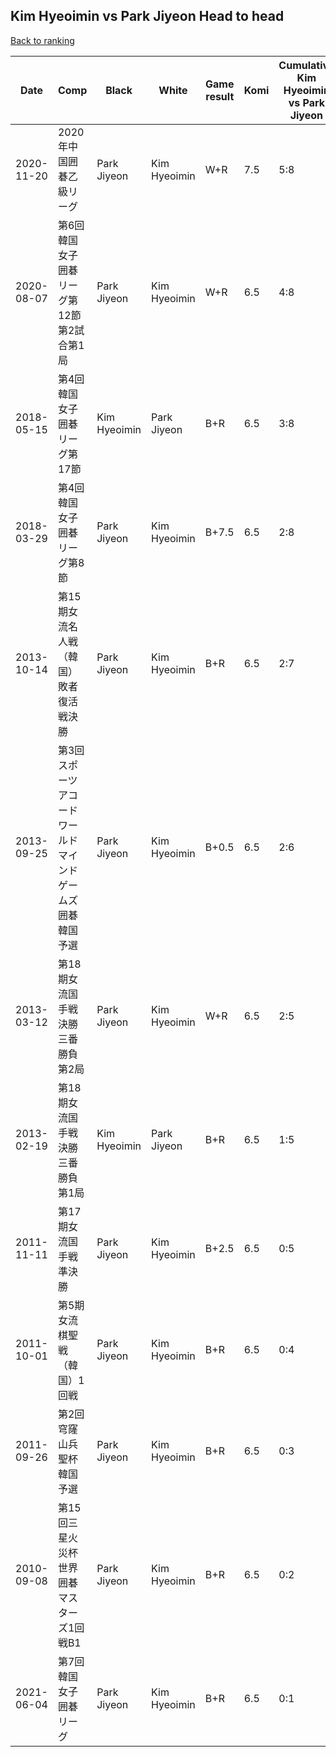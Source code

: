 ## Kim Hyeoimin vs Park Jiyeon Head to head

[Back to ranking](../../index.md)




| **Date** | **Comp** | **Black** | **White** | **Game result** | **Komi** | **Cumulative Kim Hyeoimin vs Park Jiyeon** | **Kim Hyeoimin streak** | **Park Jiyeon streak** | 
| --- | --- | --- | --- | --- | --- | --- | --- | --- |
| 2020-11-20 | 2020年中国囲碁乙級リーグ | Park Jiyeon | Kim Hyeoimin | W+R | 7.5 | 5:8 | 3 | 0 | 
| 2020-08-07 | 第6回韓国女子囲碁リーグ第12節第2試合第1局 | Park Jiyeon | Kim Hyeoimin | W+R | 6.5 | 4:8 | 2 | 0 | 
| 2018-05-15 | 第4回韓国女子囲碁リーグ第17節 | Kim Hyeoimin | Park Jiyeon | B+R | 6.5 | 3:8 | 1 | 0 | 
| 2018-03-29 | 第4回韓国女子囲碁リーグ第8節 | Park Jiyeon | Kim Hyeoimin | B+7.5 | 6.5 | 2:8 | 0 | 3 | 
| 2013-10-14 | 第15期女流名人戦（韓国）敗者復活戦決勝 | Park Jiyeon | Kim Hyeoimin | B+R | 6.5 | 2:7 | 0 | 2 | 
| 2013-09-25 | 第3回スポーツアコードワールドマインドゲームズ囲碁韓国予選 | Park Jiyeon | Kim Hyeoimin | B+0.5 | 6.5 | 2:6 | 0 | 1 | 
| 2013-03-12 | 第18期女流国手戦決勝三番勝負第2局 | Park Jiyeon | Kim Hyeoimin | W+R | 6.5 | 2:5 | 2 | 0 | 
| 2013-02-19 | 第18期女流国手戦決勝三番勝負第1局 | Kim Hyeoimin | Park Jiyeon | B+R | 6.5 | 1:5 | 1 | 0 | 
| 2011-11-11 | 第17期女流国手戦準決勝 | Park Jiyeon | Kim Hyeoimin | B+2.5 | 6.5 | 0:5 | 0 | 5 | 
| 2011-10-01 | 第5期女流棋聖戦（韓国）1回戦 | Park Jiyeon | Kim Hyeoimin | B+R | 6.5 | 0:4 | 0 | 4 | 
| 2011-09-26 | 第2回穹窿山兵聖杯韓国予選 | Park Jiyeon | Kim Hyeoimin | B+R | 6.5 | 0:3 | 0 | 3 | 
| 2010-09-08 | 第15回三星火災杯世界囲碁マスターズ1回戦B1 | Park Jiyeon | Kim Hyeoimin | B+R | 6.5 | 0:2 | 0 | 2 | 
| 2021-06-04 | 第7回韓国女子囲碁リーグ | Park Jiyeon | Kim Hyeoimin | B+R | 6.5 | 0:1 | 0 | 1 |




